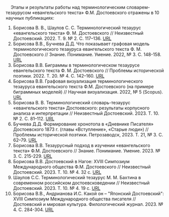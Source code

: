 &nbsp;&nbsp;&nbsp;&nbsp;Этапы и результаты работы над терминологическим словарем-тезаурусом «евангельского текста» Ф.М. Достоевского отражены в 10 научных публикациях:
1) Борисова В. В., Шаулов С. С. Терминологический тезаурус «евангельского текста» Ф. М. Достоевского // Неизвестный Достоевский. 2022. Т. 9. № 2. С. 117–136. [URL](https://unknown-dostoevsky.ru/files/journals/journal_22341.pdf)
 2) Борисова В.В., Бучнева Д.Д. Что показывает графовая модель терминологического тезауруса евангельского текста Ф. М. Достоевского // Знание. Понимание. Умение. 2022, № 3. С. 148-158. [URL](https://journals.mosgu.ru/zpu/article/view/1645)
 3) Борисова В.В. Биграммы в терминологическом тезаурусе евангельского текста Ф. М. Достоевского // Проблемы исторической поэтики. 2022. Т. 20. № 4. С. 142–160. [URL](https://poetica.pro/files/journals/journal_86581.pdf)
4) Борисова В.В. Графовая визуализация терминологического тезауруса евангельского текста Ф.М. Достоевского (на примере биграммных моделей) // Научная визуализация. 2022, № 5 (Scopus). [URL](http://sv-journal.org/2022-5/?lang=ru)
5) Борисова В. В. Терминологический словарь-тезаурус «евангельского текста» Достоевского: результаты корпусного анализа и интерпретации // Неизвестный Достоевский. 2023. Т. 10. № 2. С. 81–112. [URL](https://unknown-dostoevsky.ru/files/redaktor_pdf/1689238963.pdf)
6) Бучнева Д.Д. Формирование хронотопа в «Дневнике Писателя» Достоевского 1873 г. (главы «Вступление», «Старые люди») // Проблемы исторической поэтики. Петрозаводск, 2023. Т. 21, № 3. С. 62–79. [URL](https://poetica.pro/files/redaktor_pdf/1694507152.pdf)
7) Борисова В.В. Тезаурусный подход в изучении «евангельского текста» Ф.М. Достоевского // Знание. Понимание. Умение. 2023. № 3. С. 215-229. [URL](https://journals.mosgu.ru/zpu/article/view/1853)
8) Борисова В.В. Достоевский в Нагое: XVIII Симпозиум Международного общества Ф.М. Достоевского // Неизвестный Достоевский. 2023. Т. 10. № 4. 32 с. [URL](https://unknown-dostoevsky.ru/journal/content_list.php?id=24441)
9) Шаулов С.С. Терминологический тезаурус М. М. Бахтина в современном российском достоевсковедении // Неизвестный Достоевский. 2023. Т. 10. № 4. 19 с. [URL](https://unknown-dostoevsky.ru/journal/content_list.php?id=24441)
10) Борисова В.В., Андрианова И.С. Какой он – "Японский Достоевский": XVIII Симпозиум Международного общества писателя // Достоевский и мировая культура. Филологический журнал. 2023. № 4. С. 284-304. [URL](https://dostmirkult.ru/ru/arkhiv/110-4-2023)

